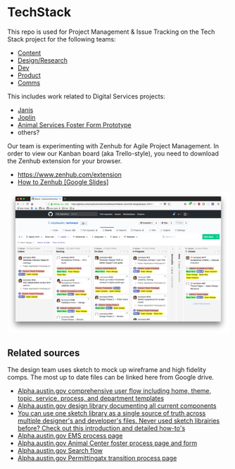 # TechStack

This repo is used for Project Management & Issue Tracking on the Tech Stack project for the following teams:
  - [Content](https://github.com/cityofaustin/techstack#boards?labels=team%3A%20content)
  - [Design/Research](https://github.com/cityofaustin/techstack#boards?labels=team%3A%20design)
  - [Dev](https://github.com/cityofaustin/techstack#boards?labels=team%3A%20dev)
  - [Product](https://github.com/cityofaustin/techstack#boards?labels=team%3A%20product)
  - [Comms](https://github.com/cityofaustin/techstack#boards?labels=team%3A%20comms)

This includes work related to Digital Services projects:
  - [Janis](https://github.com/cityofaustin/janis)
  - [Joplin](https://github.com/cityofaustin/joplin)
  - [Animal Services Foster Form Prototype](https://github.com/cityofaustin/prototypeform)
  - others?

Our team is experimenting with Zenhub for Agile Project Management. In order to view our Kanban board (aka Trello-style), you need to download the Zenhub extension for your browser.
  - https://www.zenhub.com/extension
  - [How to Zenhub [Google Slides]](https://docs.google.com/presentation/d/1HUC70Tlf41XKe_ESRJMWcPlpTdpiKeld_lTRNoLC7Y4/edit#slide=id.p)

![](/img/zenhub_board.png)

## Related sources

The design team uses sketch to mock up wireframe and high fidelity comps. The most up to date files can be linked here from Google drive.

- [Alpha.austin.gov comprehensive user flow including home, theme, topic, service, process, and department templates](https://drive.google.com/file/d/1wtiU9LqpvU2KTu362bCPMfS7tfYgjyuf/view?usp=sharing)
- [Alpha.austin.gov design library documenting all current components](https://drive.google.com/file/d/1v95Zwm7aaXpD45jUCE70vuCtMv9JMedM/view?usp=sharing)
- [You can use one sketch library as a single source of truth across multiple designer's and developer's files. Never used sketch librairies before? Check out this introduction and detailed how-to's](https://www.sketchapp.com/docs/libraries/)
- [Alpha.austin.gov EMS process page](https://drive.google.com/file/d/1rqELW2K4ZI-BjV9Tecj-49UUzujVvLYr/view?usp=sharing)
- [Alpha.austin.gov Animal Center foster process page and form](https://drive.google.com/file/d/1nJePAA3EI1APmdFK8zcBjh4OuajyjElG/view?usp=sharing)
- [Alpha.austin.gov Search flow](https://drive.google.com/file/d/1V4VN1Q-_C2A87LRHRf4bgEv5iVFGBEnb/view?usp=sharing)
- [Alpha.austin.gov Permittingatx transition process page](https://drive.google.com/file/d/1EZ1_hdj30ebmWZuve-tpvw3Rl8ioN9kX/view?usp=sharing)
